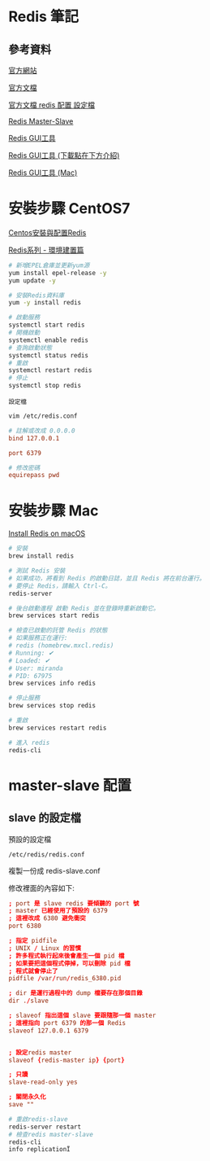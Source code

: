 # Redis 筆記

## 參考資料

[官方網站](https://redis.io/)

[官方文檔](https://redis.io/documentation)

[官方文檔 redis 配置 設定檔](https://redis.io/topics/config)

[Redis Master-Slave](https://stevenitlife.blogspot.com/2018/09/redis-master-slave.html)

[Redis GUI工具](https://tableplus.com/)

[Redis GUI工具 (下載點在下方介紹)](https://github.com/qishibo/AnotherRedisDesktopManager)

[Redis GUI工具 (Mac)](https://github.com/qishibo/AnotherRedisDesktopManager/releases)

# 安裝步驟 CentOS7

[Centos安裝與配置Redis](https://iter01.com/569100.html)

[Redis系列 - 環境建置篇](https://jed1978.github.io/2018/05/02/Redis-Environment-Installation-Configuration.html)

```bash
# 新增EPEL倉庫並更新yum源
yum install epel-release -y
yum update -y

# 安裝Redis資料庫
yum -y install redis

# 啟動服務
systemctl start redis
# 開機啟動
systemctl enable redis
# 查詢啟動狀態
systemctl status redis
# 重啟
systemctl restart redis
# 停止
systemctl stop redis
```

`設定檔`

```bash
vim /etc/redis.conf
```

```conf
# 註解或改成 0.0.0.0
bind 127.0.0.1

port 6379

# 修改密碼
equirepass pwd
```

# 安裝步驟 Mac

[Install Redis on macOS](https://redis.io/docs/getting-started/installation/install-redis-on-mac-os/)

```bash
# 安裝
brew install redis

# 測試 Redis 安裝
# 如果成功，將看到 Redis 的啟動日誌，並且 Redis 將在前台運行。
# 要停止 Redis，請輸入 Ctrl-C。
redis-server

# 後台啟動進程 啟動 Redis 並在登錄時重新啟動它。
brew services start redis

# 檢查已啟動的託管 Redis 的狀態
# 如果服務正在運行:
# redis (homebrew.mxcl.redis)
# Running: ✔
# Loaded: ✔
# User: miranda
# PID: 67975
brew services info redis

# 停止服務
brew services stop redis

# 重啟
brew services restart redis

# 進入 redis
redis-cli
```

# master-slave 配置

## slave 的設定檔

預設的設定檔

```
/etc/redis/redis.conf
```

複製一份成 redis-slave.conf

修改裡面的內容如下:

```conf
; port 是 slave redis 要傾聽的 port 號
; master 已經使用了預設的 6379
; 這裡改成 6380 避免衝突
port 6380

; 指定 pidfile
; UNIX / Linux 的習慣
; 許多程式執行起來後會產生一個 pid 檔
; 如果要把這個程式停掉，可以刪除 pid 檔
; 程式就會停止了
pidfile /var/run/redis_6380.pid

; dir 是運行過程中的 dump 檔要存在那個目錄
dir ./slave

; slaveof 指出這個 slave 要跟隨那一個 master
; 這裡指向 port 6379 的那一個 Redis
slaveof 127.0.0.1 6379


; 設定redis master
slaveof {redis-master ip} {port}

; 只讀
slave-read-only yes

; 關閉永久化
save ""
```

```bash
# 重啟redis-slave
redis-server restart
# 檢查redis master-slave
redis-cli
info replicationÏ
```
